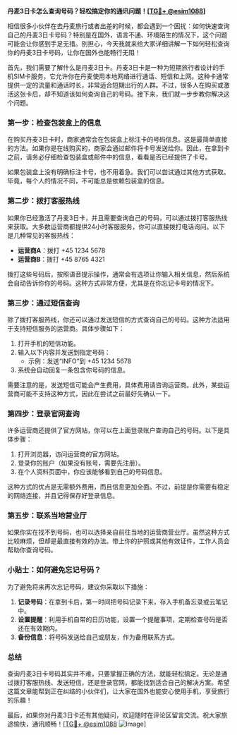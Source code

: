 **丹麦3日卡怎么查询号码？轻松搞定你的通讯问题！[[TG💪+ @esim1088](https://t.me/s/esim1088)]**

相信很多小伙伴在去丹麦旅行或者出差的时候，都会遇到一个困扰：如何快速查询自己的丹麦3日卡号码？特别是在国外，语言不通、环境陌生的情况下，这个问题可能会让你感到手足无措。别担心，今天我就来给大家详细讲解一下如何轻松查询你的丹麦3日卡号码，让你在国外也能畅行无阻！

首先，我们需要了解什么是丹麦3日卡。丹麦3日卡是一种为短期旅行者设计的手机SIM卡服务，它允许你在丹麦使用本地网络进行通话、短信和上网。这种卡通常提供一定的流量和通话时长，非常适合短期出行的人群。不过，很多人在购买或激活这张卡后，却不知道该如何查询自己的号码。接下来，我们就一步步教你解决这个问题。

### **第一步：检查包装盒上的信息**
在购买丹麦3日卡时，商家通常会在包装盒上标注卡的号码信息。这是最简单直接的方法。如果你是在线购买的，商家会通过邮件将卡号发送给你。因此，在拿到卡之前，请务必仔细检查包装盒或邮件中的信息，看看是否已经提供了卡号。

如果包装盒上没有明确标注卡号，也不用着急。我们可以尝试通过其他方式获取。毕竟，每个人的情况不同，不可能总是依赖包装盒的信息。

### **第二步：拨打客服热线**
如果你已经激活了丹麦3日卡，并且需要查询自己的号码，可以通过拨打客服热线来获取。大多数运营商都提供24小时客服服务，你可以直接拨打电话询问。以下是几种常见的客服热线：

- **运营商A**：拨打 +45 1234 5678
- **运营商B**：拨打 +45 8765 4321

拨打这些号码后，按照语音提示操作，通常会有选项让你输入相关信息，然后系统会自动告诉你你的号码。这种方式非常方便，尤其是在你忘记卡号的情况下。

### **第三步：通过短信查询**
除了拨打客服热线，你还可以通过发送短信的方式查询自己的号码。这种方法适用于支持短信服务的运营商。具体步骤如下：

1. 打开手机的短信功能。
2. 输入以下内容并发送到指定号码：
   - 示例：发送“INFO”到 +45 1234 5678
3. 系统会自动回复一条包含你号码的信息。

需要注意的是，发送短信可能会产生费用，具体费用请咨询运营商。此外，某些运营商可能不支持这种方式，因此在尝试之前最好先确认一下。

### **第四步：登录官网查询**
许多运营商还提供了官方网站，你可以在上面登录账户查询自己的号码。以下是具体步骤：

1. 打开浏览器，访问运营商的官方网站。
2. 登录你的账户（如果没有账号，需要先注册）。
3. 在个人资料页面中，你应该能够看到自己的号码信息。

这种方式的优点是无需额外费用，而且信息更加全面。不过，前提是你需要有稳定的网络连接，并且记得保存好登录信息。

### **第五步：联系当地营业厅**
如果你实在找不到号码，也可以选择亲自前往当地的运营商营业厅。虽然这种方式比较麻烦，但却是最直接有效的办法。带上你的护照或其他有效证件，工作人员会帮助你查询号码。

### **小贴士：如何避免忘记号码？**
为了避免将来再次忘记号码，建议你采取以下措施：

1. **记录号码**：在拿到卡后，第一时间把号码记录下来，存入手机备忘录或云笔记中。
2. **设置提醒**：利用手机自带的日历功能，设置一个提醒事项，定期检查号码是否还在有效期内。
3. **备份信息**：将号码发送给自己或朋友，作为备用联系方式。

### **总结**
查询丹麦3日卡号码其实并不难，只要掌握正确的方法，就能轻松搞定。无论是通过拨打客服热线、发送短信，还是登录官网，都能找到适合自己的解决方案。希望这篇文章能帮到正在纠结的小伙伴们，让大家在国外也能安心使用手机，享受旅行的乐趣！

最后，如果你对丹麦3日卡还有其他疑问，欢迎随时在评论区留言交流。祝大家旅途愉快，通讯顺畅！[[TG💪+ @esim1088](https://t.me/s/esim1088) ![Image](https://i.postimg.cc/4NQfJmqS/Snipaste-2025-05-13-00-14-12.png)]